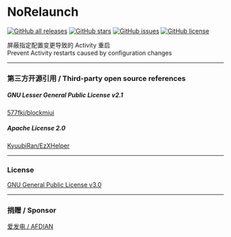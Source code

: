 # NoRelaunch

<a href="https://github.com/Xposed-Modules-Repo/com.yifeplayte.norelaunch/releases"><img alt="GitHub all releases" src="https://img.shields.io/github/downloads/Xposed-Modules-Repo/com.yifeplayte.norelaunch/total?label=Downloads"></a> <a href="https://github.com/YifePlayte/NoRelaunch/stargazers"><img alt="GitHub stars" src="https://img.shields.io/github/stars/YifePlayte/NoRelaunch?style=flat"></a> <a href="https://github.com/YifePlayte/NoRelaunch/issues"><img alt="GitHub issues" src="https://img.shields.io/github/issues/YifePlayte/NoRelaunch"></a> <a href="https://github.com/YifePlayte/NoRelaunch/blob/main/LICENSE"><img alt="GitHub license" src="https://img.shields.io/github/license/YifePlayte/NoRelaunch"></a>

屏蔽指定配置变更导致的 Activity 重启  
Prevent Activity restarts caused by configuration changes

---

### 第三方开源引用 / Third-party open source references

##### GNU Lesser General Public License v2.1

[577fkj/blockmiui](https://github.com/577fkj/blockmiui)

##### Apache License 2.0

[KyuubiRan/EzXHelper](https://github.com/KyuubiRan/EzXHelper)

---

### License

[GNU General Public License v3.0](https://github.com/YifePlayte/NoRelaunch/blob/main/LICENSE)

---

### 捐赠 / Sponsor

[爱发电 / AFDIAN](https://afdian.com/a/YifePlayte)
